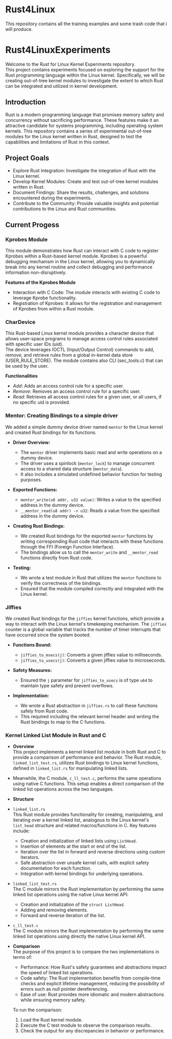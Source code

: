 # Rust4Linux
This repository contains all the training examples and some trash code that i will produce.

# Rust4LinuxExperiments
Welcome to the Rust for Linux Kernel Experiments repository. <br />
This project contains experiments focused on exploring the support for the Rust programming language within the Linux kernel. Specifically, we will be creating out-of-tree kernel modules to investigate the extent to which Rust can be integrated and utilized in kernel development.

## Introduction
Rust is a modern programming language that promises memory safety and concurrency without sacrificing performance. These features make it an attractive candidate for systems programming, including operating system kernels. This repository contains a series of experimental out-of-tree modules for the Linux kernel written in Rust, designed to test the capabilities and limitations of Rust in this context.

## Project Goals
-   Explore Rust Integration: Investigate the integration of Rust with the Linux kernel.
-   Develop Kernel Modules: Create and test out-of-tree kernel modules written in Rust.
-   Document Findings: Share the results, challenges, and solutions encountered during the experiments.
-   Contribute to the Community: Provide valuable insights and potential contributions to the Linux and Rust communities.

## Current Progess
### Kprobes Module
This module demonstrates how Rust can interact with C code to register Kprobes within a Rust-based kernel module. Kprobes is a powerful debugging mechanism in the Linux kernel, allowing you to dynamically break into any kernel routine and collect debugging and performance information non-disruptively.

**Features of the Kprobes Module**
- Interaction with C Code: The module interacts with existing C code to leverage Kprobe functionality.
- Registration of Kprobes: It allows for the registration and management of Kprobes from within a Rust module.

### CharDevice
This Rust-based Linux kernel module provides a character device that allows user-space programs to manage access control rules associated with specific user IDs (uid). <br />
The device leverages IOCTL (Input/Output Control) commands to add, remove, and retrieve rules from a global in-kernel data store (USER_RULE_STORE). The module contains also CLI (sec_tools.c) that can be used by the user.

**Functionalities**
- *Add*: Adds an access control rule for a specific user.
- *Remove*: Removes an access control rule for a specific user.
- *Read*: Retrieves all access control rules for a given user, or all users, if no specific uid is provided.

### Mentor: Creating Bindings to a simple driver

We added a simple dummy device driver named `mentor` to the Linux kernel and created Rust bindings for its functions.

- **Driver Overview:**
  - The `mentor` driver implements basic read and write operations on a dummy device.
  - The driver uses a spinlock (`mentor_lock`) to manage concurrent access to a shared data structure (`mentor_data`).
  - It also includes a simulated undefined behavior function for testing purposes.

- **Exported Functions:**
  - `mentor_write(u8 addr, u32 value)`: Writes a value to the specified address in the dummy device.
  - `__mentor_read(u8 addr) -> u32`: Reads a value from the specified address in the dummy device.

- **Creating Rust Bindings:**
  - We created Rust bindings for the exported `mentor` functions by writing corresponding Rust code that interacts with these functions through the FFI (Foreign Function Interface).
  - The bindings allow us to call the `mentor_write` and `__mentor_read` functions directly from Rust code.

- **Testing:**
  - We wrote a test module in Rust that utilizes the `mentor` functions to verify the correctness of the bindings.
  - Ensured that the module compiled correctly and integrated with the Linux kernel.


### Jiffies
We created Rust bindings for the `jiffies` kernel functions, which provide a way to interact with the Linux kernel's timekeeping mechanism. The `jiffies` counter is a global variable that tracks the number of timer interrupts that have occurred since the system booted.

- **Functions Bound:**
  - `jiffies_to_msecs(j)`: Converts a given jiffies value to milliseconds.
  - `jiffies_to_usecs(j)`: Converts a given jiffies value to microseconds.
  
- **Safety Measures:**
  - Ensured the `j` parameter for `jiffies_to_usecs` is of type `u64` to maintain type safety and prevent overflows.

- **Implementation:**
  - We wrote a Rust abstraction in `jiffies.rs` to call these functions safely from Rust code.
  - This required including the relevant kernel header and writing the Rust bindings to map to the C functions.


### Kernel Linked List Module in Rust and C

-  **Overview** <br />
   This project implements a kernel linked list module in both Rust and C to provide a comparison of performance and behavior. The Rust module, `linked_list_test.rs`, utilizes Rust bindings to Linux kernel functions, defined in `linked_list.rs` for manipulating linked lists. 
  - Meanwhile, the C module, `c_ll_test.c`, performs the same operations using native C functions. This setup enables a direct comparison of the linked list operations across the two languages.

-  **Structure**
  - `linked_list.rs` <br />
  This Rust module provides functionality for creating, manipulating, and iterating over a kernel linked list, analogous to the Linux kernel's `list_head` structure and related macros/functions in C. Key features include:
    - Creation and initialization of linked lists using `ListHead`.
    - Insertion of elements at the start or end of the list.
    - Iteration over the list in forward and reverse directions using custom iterators.
    - Safe abstraction over unsafe kernel calls, with explicit safety documentation for each function.
    - Integration with kernel bindings for underlying operations.

  - `linked_list_test.rs` <br />
    The C module mirrors the Rust implementation by performing the same linked list operations using the native Linux kernel API:
      - Creation and initialization of the `struct ListHead`.
      - Adding and removing elements.
      - Forward and reverse iteration of the list.

  - `c_ll_test.c` <br />
    The C module mirrors the Rust implementation by performing the same linked list operations using directly the native Linux kernel API.


- **Comparison** <br />
  The purpose of this project is to compare the two implementations in terms of:
    - Performance: How Rust's safety guarantees and abstractions impact the speed of linked list operations.
    - Code safety: The Rust implementation benefits from compile-time checks and explicit lifetime management, reducing the possibility of errors such as null pointer dereferencing.
    - Ease of use: Rust provides more idiomatic and modern abstractions while ensuring memory safety.

  To run the comparison:
  1. Load the Rust kernel module.
  2. Execute the C test module to observe the comparison results.
  3. Check the output for any discrepancies in behavior or performance.

